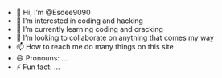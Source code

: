 - 👋 Hi, I’m @Esdee9090
- 👀 I’m interested in coding and hacking
- 🌱 I’m currently learning coding and cracking
- 💞️ I’m looking to collaborate on anything that comes my way
- 📫 How to reach me do many things on this site
- 😄 Pronouns: ...
- ⚡ Fun fact: ...

<!---
Esdee9090/Esdee9090 is a ✨ special ✨ repository because its `README.md` (this file) appears on your GitHub profile.
You can click the Preview link to take a look at your changes.
--->
